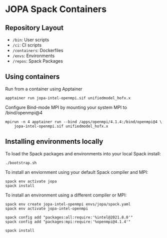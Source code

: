 # JOPA Spack Containers

## Repository Layout

* `/bin`: User scripts
* `/ci`: CI scripts
* `/containers`: Dockerfiles
* `/envs`: Environments
* `/repos`: Spack Packages

## Using containers

Run from a container using Apptainer

    apptainer run jopa-intel-openmpi.sif unifiedmodel_hofx.x

Configure Bind-mode MPI by mounting your system MPI to /bind/openmpi@4

    mpirun -n 4 apptainer run --bind /apps/openmpi/4.1.4:/bind/openmpi@4 \
        jopa-intel-openmpi.sif unifiedmodel_hofx.x

## Installing environments locally

To load the Spack packages and environments into your local Spack install:

    ./bootstrap.sh

To install an enviornment using your default Spack compiler and MPI:

    spack env activate jopa
    spack install

To install an environment using a different compiler or MPI:

    spack env create jopa-intel-openmpi envs/jopa/spack.yaml
    spack env activate jopa-intel-openmpi

    spack config add "packages:all:require:'%intel@2021.8.0'"
    spack config add "packages:mpi:require:'%openmpi@4.1.4'"

    spack install

